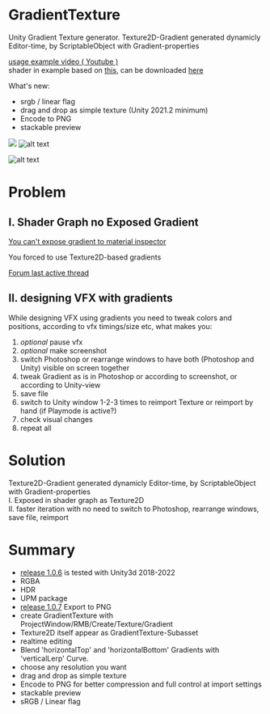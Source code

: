 # GradientTexture
Unity Gradient Texture generator. Texture2D-Gradient generated dynamicly Editor-time, by ScriptableObject with Gradient-properties

[usage example video ( Youtube )](https://youtu.be/LmBBTqhpsbw)
<br>shader in example based on [this](https://simonschreibt.de/gat/fallout-4-the-mushroom-case/), can be downloaded [here](https://github.com/mitay-walle/GradientTexture/issues/6)

What's new:
- srgb / linear flag
- drag and drop as simple texture (Unity 2021.2 minimum)
- Encode to PNG
- stackable preview

![](https://github.com/mitay-walle/com.mitay-walle.gradient-texture/blob/main/Documentation/gradientTexture_srgb_inspector_preview.png)
![alt text](https://github.com/mitay-walle/GradientTexture/blob/main/Documentation/Inspector_preview.png?raw=true)

![alt text](https://github.com/mitay-walle/GradientTexture/blob/main/Documentation/drag_drop_as_texture.gif?raw=true)

# Problem

## I. Shader Graph no Exposed Gradient
[You can't expose gradient to material inspector](https://issuetracker.unity3d.com/issues/gradient-property-cant-be-exposed-from-the-shadergraph)

You forced to use Texture2D-based gradients

[Forum last active thread](https://forum.unity.com/threads/gradients-exposed-property-is-ignored.837970/)

## II. designing VFX with gradients
While designing VFX using gradients you need to tweak colors and positions, according to vfx timings/size etc, what makes you:
1. _optional_ pause vfx
2. _optional_ make screenshot
3. switch Photoshop or rearrange windows to have both (Photoshop and Unity) visible on screen together
4. tweak Gradient as is in Photoshop or according to screenshot, or according to Unity-view
5. save file
6. switch to Unity window 1-2-3 times to reimport Texture or reimport by hand (if Playmode is active?)
7. check visual changes
8. repeat all

# Solution
Texture2D-Gradient generated dynamicly Editor-time, by ScriptableObject with Gradient-properties
<br>I. Exposed in shader graph as Texture2D
<br>II. faster iteration with no need to switch to Photoshop, rearrange windows, save file, reimport

# Summary
- [release 1.0.6](https://github.com/mitay-walle/GradientTexture/releases/tag/1.0.6) is tested with Unity3d 2018-2022
- RGBA
- HDR
- UPM package
- [release 1.0.7](https://github.com/mitay-walle/GradientTexture/releases/tag/1.0.7) Export to PNG
- create GradientTexture with ProjectWindow/RMB/Create/Texture/Gradient 
- Texture2D itself appear as GradientTexture-Subasset
- realtime editing
- Blend 'horizontalTop' and 'horizontalBottom' Gradients with 'verticalLerp' Curve.
- choose any resolution you want
- drag and drop as simple texture
- Encode to PNG for better compression and full control at import settings
- stackable preview
- sRGB / Linear flag
